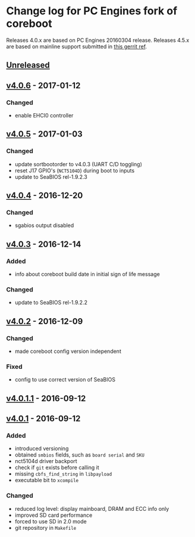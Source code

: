 Change log for PC Engines fork of coreboot
==========================================

Releases 4.0.x are based on PC Engines 20160304 release.
Releases 4.5.x are based on mainline support submitted in
[this gerrit ref](https://review.coreboot.org/#/c/14138/).

## [Unreleased]
## [v4.0.6] - 2017-01-12
### Changed
- enable EHCI0 controller

## [v4.0.5] - 2017-01-03
### Changed
- update sortbootorder to v4.0.3 (UART C/D toggling)
- reset J17 GPIO's (`NCT5104D`) during boot to inputs
- update to SeaBIOS rel-1.9.2.3

## [v4.0.4] - 2016-12-20
### Changed
- sgabios output disabled

## [v4.0.3] - 2016-12-14
### Added
- info about coreboot build date in initial sign of life message

### Changed
- update to SeaBIOS rel-1.9.2.2

## [v4.0.2] - 2016-12-09
### Changed
- made coreboot config version independent

### Fixed
- config to use correct version of SeaBIOS

## [v4.0.1.1] - 2016-09-12
## [v4.0.1] - 2016-09-12
### Added
- introduced versioning
- obtained `smbios` fields, such as `board serial` and `SKU`
- nct5104d driver backport
- check if `git` exists before calling it
- missing `cbfs_find_string` in `libpayload`
- executable bit to `xcompile`

### Changed
- reduced log level: display mainboard, DRAM and ECC info only
- improved SD card performance
- forced to use SD in 2.0 mode
- git repository in `Makefile`

[Unreleased]: https://github.com/pcengines/coreboot/compare/v4.0.6...coreboot-4.0.x
[v4.0.6]: https://github.com/pcengines/coreboot/compare/v4.0.5...v4.0.6
[v4.0.5]: https://github.com/pcengines/coreboot/compare/v4.0.4...v4.0.5
[v4.0.4]: https://github.com/pcengines/coreboot/compare/v4.0.3...v4.0.4
[v4.0.3]: https://github.com/pcengines/coreboot/compare/v4.0.2...v4.0.3
[v4.0.2]: https://github.com/pcengines/coreboot/compare/v4.0.1.1...v4.0.2
[v4.0.1.1]: https://github.com/pcengines/coreboot/compare/v4.0.1....v4.0.1.1
[v4.0.1]: https://github.com/pcengines/coreboot/compare/88a4f96110fbd3f55ee727bd01f53875f1c6c398...v4.0.1
